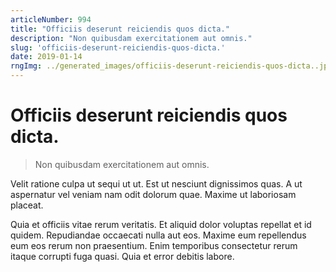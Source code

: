 ```yaml
---
articleNumber: 994
title: "Officiis deserunt reiciendis quos dicta."
description: "Non quibusdam exercitationem aut omnis."
slug: 'officiis-deserunt-reiciendis-quos-dicta.'
date: 2019-01-14
rngImg: ../generated_images/officiis-deserunt-reiciendis-quos-dicta..jpg
---
```


# Officiis deserunt reiciendis quos dicta.

> Non quibusdam exercitationem aut omnis.

Velit ratione culpa ut sequi ut ut. Est ut nesciunt dignissimos quas. A ut aspernatur vel veniam nam odit dolorum quae. Maxime ut laboriosam placeat.
 Quia et officiis vitae rerum veritatis. Et aliquid dolor voluptas repellat et id quidem. Repudiandae occaecati nulla aut eos. Maxime eum repellendus eum eos rerum non praesentium. Enim temporibus consectetur rerum itaque corrupti fuga quasi. Quia et error debitis labore.
